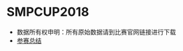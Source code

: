 # SMPCUP2018
- 数据所有权申明：所有原始数据请到比赛官网链接进行下载
- [参赛总结](https://lujunru.github.io/LuJunru.github.io/2018/07/12/SMP%20CUP%202018/)
